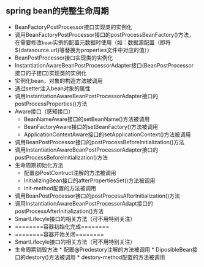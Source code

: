 ## spring bean的完整生命周期
* BeanFactoryPostProcessor接口实现类的实例化
* 调用BeanFactoryPostProcessor接口的postProcessBeanFactory()方法，在需要修改`bean`实例的配置元数据时使用（如：数据源配置（即将${datasource.url}等替换为properties文件中对应的值））
* BeanPostProcessor接口实现类的实例化
* InstantiationAwareBeanPostProcessorAdapter接口(BeanPostProcessor接口的子接口)实现类的实例化
* 实例化bean，对象的构造方法被调用
* 通过setter注入bean对象的属性
* 调用InstantiationAwareBeanPostProcessorAdapter接口的postProcessProperties()方法
* Aware接口（感知接口）
    * BeanNameAware接口的setBeanName()方法被调用
    * BeanFactoryAware接口的setBeanFactory()方法被调用
    * ApplicationContextAware接口的setApplicationContext()方法被调用
* 调用BeanPostProcessor接口的postProcessBeforeInitialization()方法
* 调用InstantiationAwareBeanPostProcessorAdapter接口的postProcessBeforeInitialization()方法
* 生命周期初始化方法
    * 配置@PostContruct注解的方法被调用
    * InitializingBean接口的afterPropertiesSet()方法被调用
    * init-method配置的方法被调用
* 调用BeanPostProcessor接口的postProcessAfterInitialization()方法
* 调用InstantiationAwareBeanPostProcessorAdapt接口的postProcessAfterInitialization()方法
* SmartLifecyle接口的相关方法（可不用特别关注）
* ========容器初始化完成========
* ========容器开始关闭========
* SmartLifecyle接口的相关方法（可不用特别关注）
* 生命周期销毁方法
      * 配置@Predestory注解的方法被调用
      * DiposibleBean接口的destory()方法被调用
      * destory-method配置的方法被调用

